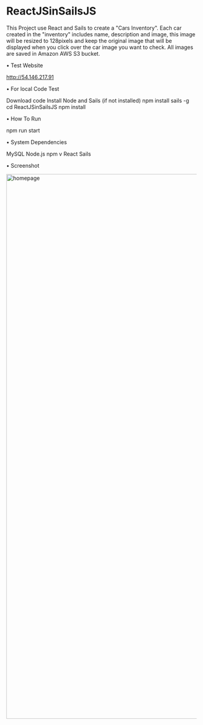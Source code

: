 # ReactJSinSailsJS

This Project use React and Sails to create a "Cars Inventory". Each car created in the "inventory" includes name, description and image, this image will be resized to 128pixels and keep the original image that will be displayed when you click over the car image you want to check. All images are saved in Amazon AWS S3 bucket.

•	Test Website

http://54.146.217.91

•	For local Code Test

Download code
Install Node and Sails (if not installed)
npm install sails -g
cd ReactJSinSailsJS
npm install

•	How To Run

npm run start

•	System Dependencies

MySQL 
Node.js npm v React Sails

•	Screenshot

<img width="1440" alt="homepage" src="https://user-images.githubusercontent.com/45019193/48448071-6fe72d00-e763-11e8-90a1-710ad219f770.png">
